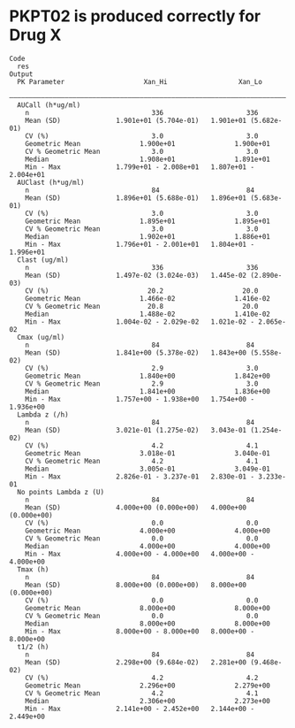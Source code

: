# PKPT02 is produced correctly for Drug X

    Code
      res
    Output
      PK Parameter                    Xan_Hi                  Xan_Lo        
      ——————————————————————————————————————————————————————————————————————
      AUCall (h*ug/ml)                                                      
        n                               336                     336         
        Mean (SD)              1.901e+01 (5.704e-01)   1.901e+01 (5.682e-01)
        CV (%)                          3.0                     3.0         
        Geometric Mean               1.900e+01               1.900e+01      
        CV % Geometric Mean             3.0                     3.0         
        Median                       1.908e+01               1.891e+01      
        Min - Max              1.799e+01 - 2.008e+01   1.807e+01 - 2.004e+01
      AUClast (h*ug/ml)                                                     
        n                               84                      84          
        Mean (SD)              1.896e+01 (5.688e-01)   1.896e+01 (5.683e-01)
        CV (%)                          3.0                     3.0         
        Geometric Mean               1.895e+01               1.895e+01      
        CV % Geometric Mean             3.0                     3.0         
        Median                       1.902e+01               1.886e+01      
        Min - Max              1.796e+01 - 2.001e+01   1.804e+01 - 1.996e+01
      Clast (ug/ml)                                                         
        n                               336                     336         
        Mean (SD)              1.497e-02 (3.024e-03)   1.445e-02 (2.890e-03)
        CV (%)                         20.2                    20.0         
        Geometric Mean               1.466e-02               1.416e-02      
        CV % Geometric Mean            20.8                    20.0         
        Median                       1.488e-02               1.410e-02      
        Min - Max              1.004e-02 - 2.029e-02   1.021e-02 - 2.065e-02
      Cmax (ug/ml)                                                          
        n                               84                      84          
        Mean (SD)              1.841e+00 (5.378e-02)   1.843e+00 (5.558e-02)
        CV (%)                          2.9                     3.0         
        Geometric Mean               1.840e+00               1.842e+00      
        CV % Geometric Mean             2.9                     3.0         
        Median                       1.841e+00               1.836e+00      
        Min - Max              1.757e+00 - 1.938e+00   1.754e+00 - 1.936e+00
      Lambda z (/h)                                                         
        n                               84                      84          
        Mean (SD)              3.021e-01 (1.275e-02)   3.043e-01 (1.254e-02)
        CV (%)                          4.2                     4.1         
        Geometric Mean               3.018e-01               3.040e-01      
        CV % Geometric Mean             4.2                     4.1         
        Median                       3.005e-01               3.049e-01      
        Min - Max              2.826e-01 - 3.237e-01   2.830e-01 - 3.233e-01
      No points Lambda z (U)                                                
        n                               84                      84          
        Mean (SD)              4.000e+00 (0.000e+00)   4.000e+00 (0.000e+00)
        CV (%)                          0.0                     0.0         
        Geometric Mean               4.000e+00               4.000e+00      
        CV % Geometric Mean             0.0                     0.0         
        Median                       4.000e+00               4.000e+00      
        Min - Max              4.000e+00 - 4.000e+00   4.000e+00 - 4.000e+00
      Tmax (h)                                                              
        n                               84                      84          
        Mean (SD)              8.000e+00 (0.000e+00)   8.000e+00 (0.000e+00)
        CV (%)                          0.0                     0.0         
        Geometric Mean               8.000e+00               8.000e+00      
        CV % Geometric Mean             0.0                     0.0         
        Median                       8.000e+00               8.000e+00      
        Min - Max              8.000e+00 - 8.000e+00   8.000e+00 - 8.000e+00
      t1/2 (h)                                                              
        n                               84                      84          
        Mean (SD)              2.298e+00 (9.684e-02)   2.281e+00 (9.468e-02)
        CV (%)                          4.2                     4.2         
        Geometric Mean               2.296e+00               2.279e+00      
        CV % Geometric Mean             4.2                     4.1         
        Median                       2.306e+00               2.273e+00      
        Min - Max              2.141e+00 - 2.452e+00   2.144e+00 - 2.449e+00
